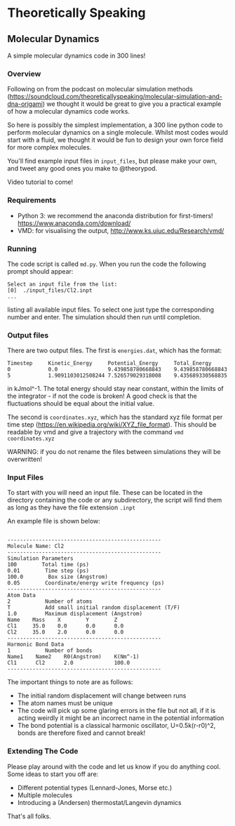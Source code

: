 # Theoretically Speaking 
## Molecular Dynamics

A simple molecular dynamics code in 300 lines!

### Overview 
Following on from the podcast on molecular simulation methods
(https://soundcloud.com/theoreticallyspeaking/molecular-simulation-and-dna-origami)
we thought it would be great to give you a practical example
of how a molecular dynamics code works.

So here is possibly the simplest implementation, a 300 line python code
to perform molecular dynamics on a single molecule.
Whilst most codes would start with a fluid, we thought it would be fun
to design your own force field for more complex molecules.

You'll find example input files in ```input_files```, but please make your own,
and tweet any good ones you make to @theorypod.

Video tutorial to come!

### Requirements

* Python 3: we recommend the anaconda distribution for first-timers!
https://www.anaconda.com/download/
* VMD: for visualising the output, 
http://www.ks.uiuc.edu/Research/vmd/

### Running

The code script is called ```md.py```. 
When you run the code the following prompt should appear:
```text
Select an input file from the list:
[0]  ./input_files/Cl2.inpt
...
```
listing all available input files. 
To select one just type the corresponding number and enter.
The simulation should then run until completion.

### Output files
There are two output files. The first is ```energies.dat```, which has the format:
```text
Timestep     Kinetic_Energy     Potential_Energy     Total_Energy
0            0.0                9.439858780668843    9.439858780668843
5            1.9091103012508244 7.526579029318008    9.435689330568835
```
in kJmol^-1. The total energy should stay near constant, 
within the limits of the integrator - if not the code is broken!
A good check is that the fluctuations should be equal about the initial value.

The second is ```coordinates.xyz```, 
which has the standard xyz file format per time step (https://en.wikipedia.org/wiki/XYZ_file_format). 
This should be readable by vmd and give a trajectory with the command ```vmd coordinates.xyz```

WARNING: if you do not rename the files between simulations they will be overwritten!
### Input Files

To start with you will need an input file. 
These can be located in the directory containing the code or any subdirectory,
the script will find them as long as they have the file extension ```.inpt```

An example file is shown below:

```text

-------------------------------------------------
Molecule Name: Cl2
-------------------------------------------------
Simulation Parameters
100        Total time (ps)
0.01        Time step (ps)
100.0        Box size (Angstrom)
0.05        Coordinate/energy write frequency (ps)
-------------------------------------------------
Atom Data
2           Number of atoms
T           Add small initial random displacement (T/F)
1.0         Maximum displacement (Angstrom)
Name    Mass    X        Y        Z
Cl1     35.0    0.0      0.0      0.0
Cl2     35.0    2.0      0.0      0.0
-------------------------------------------------
Harmonic Bond Data
1           Number of bonds
Name1    Name2    R0(Angstrom)    K(Nm^-1)
Cl1      Cl2      2.0             100.0
-------------------------------------------------
```

The important things to note are as follows:
* The initial random displacement will change between runs
* The atom names must be unique
* The code will pick up some glaring errors in the file but not all,
if it is acting weirdly it might be an incorrect name in the potential information
* The bond potential is a classical harmonic oscillator, U=0.5k(r-r0)^2,
bonds are therefore fixed and cannot break!

### Extending The Code

Please play around with the code and let us know if you do anything cool.
Some ideas to start you off are:
* Different potential types (Lennard-Jones, Morse etc.)
* Multiple molecules 
* Introducing a (Andersen) thermostat/Langevin dynamics

That's all folks.